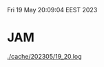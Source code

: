 Fri 19 May 20:09:04 EEST 2023
# JAM
<a href='./cache/202305/19_20.log'>./cache/202305/19_20.log</a>
